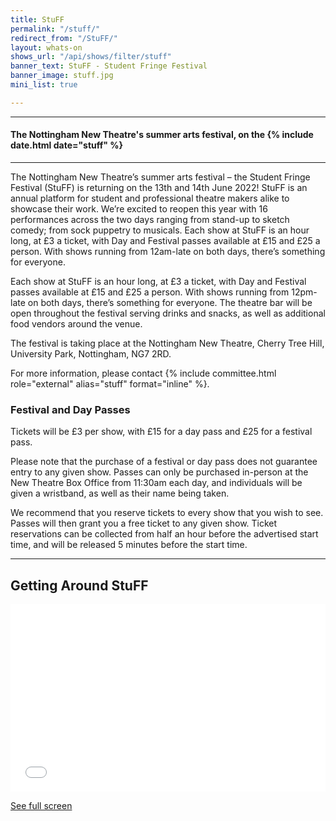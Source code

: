 ```yaml
---
title: StuFF
permalink: "/stuff/"
redirect_from: "/StuFF/"
layout: whats-on
shows_url: "/api/shows/filter/stuff"
banner_text: StuFF - Student Fringe Festival
banner_image: stuff.jpg
mini_list: true

---
```

<hr>

#### The Nottingham New Theatre's summer arts festival, on the {% include date.html date="stuff" %}

<hr>

The Nottingham New Theatre’s summer arts festival – the Student Fringe Festival (StuFF) is returning on the 13th and 14th June 2022! StuFF is an annual platform for student and professional theatre makers alike to showcase their work. We’re excited to reopen this year with 16 performances across the two days ranging from stand-up to sketch comedy; from sock puppetry to musicals. Each show at StuFF is an hour long, at £3 a ticket, with Day and Festival passes available at £15 and £25 a person. With shows running from 12am-late on both days, there’s something for everyone.

Each show at StuFF is an hour long, at £3 a ticket, with Day and Festival passes available at £15 and £25 a person. With shows running from 12pm-late on both days, there’s something for everyone. The theatre bar will be open throughout the festival serving drinks and snacks, as well as additional food vendors around the venue.

The festival is taking place at the Nottingham New Theatre, Cherry Tree Hill, University Park, Nottingham, NG7 2RD.

For more information, please contact {% include committee.html role="external" alias="stuff" format="inline" %}.

### **Festival and Day Passes**

Tickets will be £3 per show, with £15 for a day pass and £25 for a festival pass.

Please note that the purchase of a festival or day pass does not guarantee entry to any given show. Passes can only be purchased in-person at the New Theatre Box Office from 11:30am each day, and individuals will be given a wristband, as well as their name being taken.

We recommend that you reserve tickets to every show that you wish to see. Passes will then grant you a free ticket to any given show. Ticket reservations can be collected from half an hour before the advertised start time, and will be released 5 minutes before the start time.

<hr>

<div class="row"><div class="col-md-8 mb-4" markdown="1">

## Getting Around StuFF

<iframe width="100%" height="300px" frameborder="0" allowfullscreen src="//umap.openstreetmap.fr/en/map/stuff-map-22_765583?scaleControl=false&miniMap=false&scrollWheelZoom=false&zoomControl=true&allowEdit=false&moreControl=true&searchControl=null&tilelayersControl=null&embedControl=null&datalayersControl=true&onLoadPanel=undefined&captionBar=false"></iframe><p><a href="//umap.openstreetmap.fr/en/map/stuff-map-22_765583">See full screen</a></p>

</div><div class="col-md-4 mt-4 mt-md-0" markdown="1">